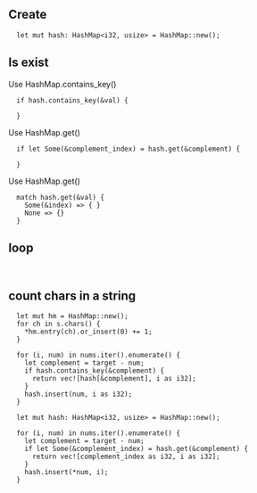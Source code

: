 ## Create
```
  let mut hash: HashMap<i32, usize> = HashMap::new();
```


## Is exist 
Use HashMap.contains_key()
```
  if hash.contains_key(&val) {

  }
```

Use HashMap.get()
```
  if let Some(&complement_index) = hash.get(&complement) {
      
  }
```

Use HashMap.get()
```
  match hash.get(&val) {
    Some(&index) => { }
    None => {}
  }
```

## loop
```
  
```

## count chars in a string
```
  let mut hm = HashMap::new();
  for ch in s.chars() {
    *hm.entry(ch).or_insert(0) += 1;
  }
```


```
  for (i, num) in nums.iter().enumerate() {
    let complement = target - num;
    if hash.contains_key(&complement) {
      return vec![hash[&complement], i as i32];
    }
    hash.insert(num, i as i32);
  }

```

```
  let mut hash: HashMap<i32, usize> = HashMap::new();

  for (i, num) in nums.iter().enumerate() {
    let complement = target - num;
    if let Some(&complement_index) = hash.get(&complement) {
      return vec![complement_index as i32, i as i32];
    }
    hash.insert(*num, i);
  }
```